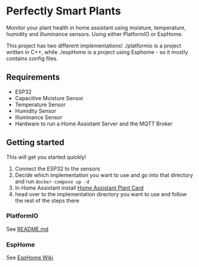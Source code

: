 # Perfectly Smart Plants

Monitor your plant health in home assistant using moisture, temperature, humidity and illuminance sensors. Using either PlatformIO or EspHome.

This project has two different implementations!
./platformio is a project written in C++, while ./espHome is a project using Esphome - so it mostly contains config files.

## Requirements

- ESP32
- Capacitive Moisture Sensor
- Temperature Sensor
- Humidity Sensor
- Illuminance Sensor
- Hardware to run a Home Assistant Server and the MQTT Broker

## Getting started
This will get you started quickly! 
1) Connect the ESP32 to the sensors
2) Decide which implementation you want to use and go into that directory and run ```docker-compose up -d```
3) In Home Assistant install [Home Assistant Plant Card](https://github.com/Olen/homeassistant-plant)
4) head over to the implementation directory you want to use and follow the rest of the steps there

### PlatformIO

See [README.md](platformio/README.md)

### EspHome

See [EspHome Wiki](espHome/README.md)
